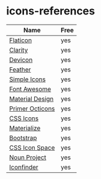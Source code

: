 # icons-references

| Name                                                                              | Free       |
| --------------------------------------------------------------------------------- | ---------- |
| [Flaticon](https://www.flaticon.com/)                                             |     yes    |
| [Clarity](https://clarity.design/foundation/icons/)                               |     yes    |
| [Devicon](https://devicon.dev/)                                                   |     yes    |
| [Feather](https://feathericons.com/)                                              |     yes    |
| [Simple Icons](https://simpleicons.org/)                                          |     yes    |
| [Font Awesome](https://fontawesome.com/)                                          |     yes    |
| [Material Design](https://materialdesignicons.com/)                               |     yes    |
| [Primer Octicons](https://primer.style/octicons/)                                 |     yes    |
| [CSS Icons](https://css.gg/)                                                      |     yes    |
| [Materialize](https://materializecss.com/icons.html)                              |     yes    |
| [Bootstrap](https://icons.getbootstrap.com/)                                      |     yes    |
| [CSS Icon Space](https://cssicon.space/#/)                                        |     yes    |
| [Noun Project](https://thenounproject.com/)                                       |     yes    |
| [Iconfinder](https://www.iconfinder.com/)                                         |     yes    |
